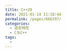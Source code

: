 ```yaml
---
title: C++20
date: 2021-01-14 11:18:44
permalink: /pages/666397/
categories:
  - 语言特性
  - C与C++
tags:
  - 
---
```

